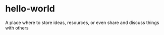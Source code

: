 # hello-world
A place where to store ideas, resources, or even share and discuss things with others
